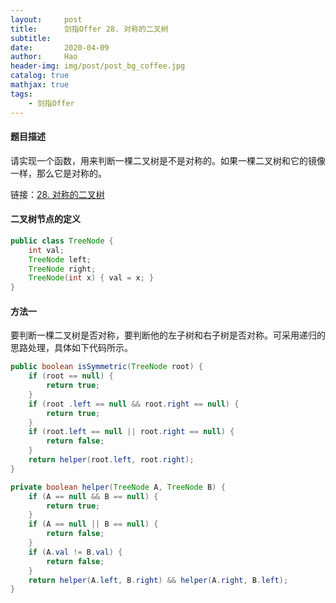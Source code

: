 ```yaml
---
layout:     post
title:      剑指Offer 28. 对称的二叉树
subtitle:   
date:       2020-04-09
author:     Hao
header-img: img/post/post_bg_coffee.jpg
catalog: true
mathjax: true
tags:
    - 剑指Offer
---
```


#### 题目描述

请实现一个函数，用来判断一棵二叉树是不是对称的。如果一棵二叉树和它的镜像一样，那么它是对称的。

链接：[28. 对称的二叉树](https://leetcode-cn.com/problems/dui-cheng-de-er-cha-shu-lcof/)

#### 二叉树节点的定义

```java
public class TreeNode {
    int val;
    TreeNode left;
    TreeNode right;
    TreeNode(int x) { val = x; }
}
```

#### 方法一

要判断一棵二叉树是否对称，要判断他的左子树和右子树是否对称。可采用递归的思路处理，具体如下代码所示。

```java
public boolean isSymmetric(TreeNode root) {
    if (root == null) {
        return true;
    }
    if (root .left == null && root.right == null) {
        return true;
    }
    if (root.left == null || root.right == null) {
        return false;
    }
    return helper(root.left, root.right);
}

private boolean helper(TreeNode A, TreeNode B) {
    if (A == null && B == null) {
        return true;
    }
    if (A == null || B == null) {
        return false;
    }
    if (A.val != B.val) {
        return false;
    }
    return helper(A.left, B.right) && helper(A.right, B.left);
}
```